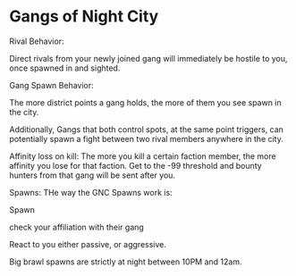 # Gangs of Night City

Rival Behavior: 

 Direct rivals from your newly joined gang will immediately be hostile to you, once spawned in and sighted.

 Gang Spawn Behavior: 

 The more district points a gang holds, the more of them you see spawn in the city.

 Additionally, Gangs that both control spots, at the same point triggers, can potentially spawn a fight between two rival members anywhere in the city. 

Affinity loss on kill: 
 The more you kill a certain faction member, the more affinity you lose for that faction.
 Get to the -99 threshold and bounty hunters from that gang will be sent after you.

Spawns: 
 THe way the GNC Spawns work is: 

 Spawn 

 check your affiliation with their gang 

 React to you either passive, or aggressive. 

 Big brawl spawns are strictly at night between 10PM and 12am.
